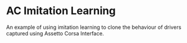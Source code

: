 # AC Imitation Learning
An example of using imitation learning to clone the behaviour of drivers captured using Assetto Corsa Interface.